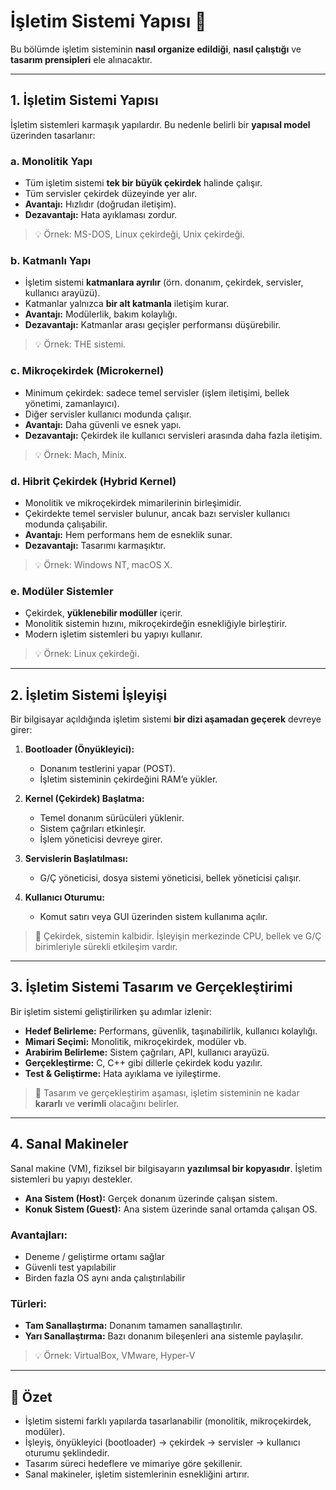 # İşletim Sistemi Yapısı 🧠

Bu bölümde işletim sisteminin **nasıl organize edildiği**, **nasıl çalıştığı** ve **tasarım prensipleri** ele alınacaktır.

---

## 1. İşletim Sistemi Yapısı

İşletim sistemleri karmaşık yapılardır. Bu nedenle belirli bir **yapısal model** üzerinden tasarlanır:

### a. Monolitik Yapı
- Tüm işletim sistemi **tek bir büyük çekirdek** halinde çalışır.  
- Tüm servisler çekirdek düzeyinde yer alır.  
- **Avantajı:** Hızlıdır (doğrudan iletişim).  
- **Dezavantajı:** Hata ayıklaması zordur.

> 💡 Örnek: MS-DOS, Linux çekirdeği, Unix çekirdeği.

### b. Katmanlı Yapı
- İşletim sistemi **katmanlara ayrılır** (örn. donanım, çekirdek, servisler, kullanıcı arayüzü).  
- Katmanlar yalnızca **bir alt katmanla** iletişim kurar.  
- **Avantajı:** Modülerlik, bakım kolaylığı.  
- **Dezavantajı:** Katmanlar arası geçişler performansı düşürebilir.

> 💡 Örnek: THE sistemi.

### c. Mikroçekirdek (Microkernel)
- Minimum çekirdek: sadece temel servisler (işlem iletişimi, bellek yönetimi, zamanlayıcı).  
- Diğer servisler kullanıcı modunda çalışır.  
- **Avantajı:** Daha güvenli ve esnek yapı.  
- **Dezavantajı:** Çekirdek ile kullanıcı servisleri arasında daha fazla iletişim.

> 💡 Örnek: Mach, Minix.

### d. Hibrit Çekirdek (Hybrid Kernel)

- Monolitik ve mikroçekirdek mimarilerinin birleşimidir.
- Çekirdekte temel servisler bulunur, ancak bazı servisler kullanıcı modunda çalışabilir.
- **Avantajı:** Hem performans hem de esneklik sunar.
- **Dezavantajı:** Tasarımı karmaşıktır.

> 💡 Örnek: Windows NT, macOS X.  

### e. Modüler Sistemler
- Çekirdek, **yüklenebilir modüller** içerir.  
- Monolitik sistemin hızını, mikroçekirdeğin esnekliğiyle birleştirir.  
- Modern işletim sistemleri bu yapıyı kullanır.

> 💡 Örnek: Linux çekirdeği.

---

## 2. İşletim Sistemi İşleyişi

Bir bilgisayar açıldığında işletim sistemi **bir dizi aşamadan geçerek** devreye girer:

1. **Bootloader (Önyükleyici):**  
   - Donanım testlerini yapar (POST).  
   - İşletim sisteminin çekirdeğini RAM’e yükler.

2. **Kernel (Çekirdek) Başlatma:**  
   - Temel donanım sürücüleri yüklenir.  
   - Sistem çağrıları etkinleşir.  
   - İşlem yöneticisi devreye girer.

3. **Servislerin Başlatılması:**  
   - G/Ç yöneticisi, dosya sistemi yöneticisi, bellek yöneticisi çalışır.

4. **Kullanıcı Oturumu:**  
   - Komut satırı veya GUI üzerinden sistem kullanıma açılır.

> 🧭 Çekirdek, sistemin kalbidir. İşleyişin merkezinde CPU, bellek ve G/Ç birimleriyle sürekli etkileşim vardır.

---

## 3. İşletim Sistemi Tasarım ve Gerçekleştirimi

Bir işletim sistemi geliştirilirken şu adımlar izlenir:

- **Hedef Belirleme:** Performans, güvenlik, taşınabilirlik, kullanıcı kolaylığı.  
- **Mimari Seçimi:** Monolitik, mikroçekirdek, modüler vb.  
- **Arabirim Belirleme:** Sistem çağrıları, API, kullanıcı arayüzü.  
- **Gerçekleştirme:** C, C++ gibi dillerle çekirdek kodu yazılır.  
- **Test & Geliştirme:** Hata ayıklama ve iyileştirme.

> 📌 Tasarım ve gerçekleştirim aşaması, işletim sisteminin ne kadar **kararlı** ve **verimli** olacağını belirler.

---

## 4. Sanal Makineler

Sanal makine (VM), fiziksel bir bilgisayarın **yazılımsal bir kopyasıdır**. İşletim sistemleri bu yapıyı destekler.

- **Ana Sistem (Host):** Gerçek donanım üzerinde çalışan sistem.  
- **Konuk Sistem (Guest):** Ana sistem üzerinde sanal ortamda çalışan OS.

### Avantajları:
- Deneme / geliştirme ortamı sağlar  
- Güvenli test yapılabilir  
- Birden fazla OS aynı anda çalıştırılabilir

### Türleri:
- **Tam Sanallaştırma:** Donanım tamamen sanallaştırılır.  
- **Yarı Sanallaştırma:** Bazı donanım bileşenleri ana sistemle paylaşılır.

> 💡 Örnek: VirtualBox, VMware, Hyper-V

---

## 📌 Özet
- İşletim sistemi farklı yapılarda tasarlanabilir (monolitik, mikroçekirdek, modüler).  
- İşleyiş, önyükleyici (bootloader) → çekirdek → servisler → kullanıcı oturumu şeklindedir.  
- Tasarım süreci hedeflere ve mimariye göre şekillenir.  
- Sanal makineler, işletim sistemlerinin esnekliğini artırır.
